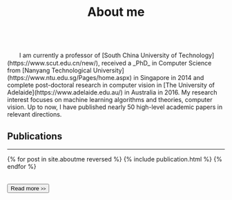 ﻿---
permalink: /
title: "About me"
excerpt: "About me"
author_profile: true
redirect_from: 
  - /about/
  - /about.html
---

<br />
　　I am currently a professor of [South China University of Technology](https://www.scut.edu.cn/new/), received a _PhD_ in Computer Science from [Nanyang Technological University](https://www.ntu.edu.sg/Pages/home.aspx) in Singapore in 2014 and complete post-doctoral research in computer vision in [The University of Adelaide](https://www.adelaide.edu.au/) in Australia in 2016. My research interest focuses on machine learning algorithms and theories, computer vision. Up to now, I have published nearly 50 high-level academic papers in relevant directions.

Publications
----------
*******
<div>
  <table>
  {% for post in site.aboutme reversed %}
    <tr>{% include publication.html %}</tr>
  {% endfor %}
  </table>
</div>

<div margin-bottom:100px>
  <a href="/publications/">
    <button class="btn btn--readmore">Read more <font size="1">>></font></button>
  </a>
</div> 
